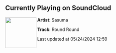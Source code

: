 ## Currently Playing on SoundCloud

[<img align="left" width="100" src="https://i1.sndcdn.com/artworks-pqb2ZnTi1cNNBBih-QJeChg-t500x500.jpg">](https://soundcloud.com/sasumamusic/sasuma-round-round-ppmstr-4416)

**Artist**: Sasuma 

**Track**: Round Round

Last updated at 05/24/2024 12:59
